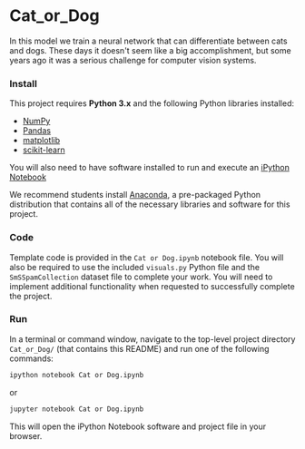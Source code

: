 # Cat_or_Dog

In this model we train a neural network that can differentiate between cats and dogs. These days it doesn't seem like a big accomplishment, but some years ago it was a serious challenge for computer vision systems.

### Install

This project requires **Python 3.x** and the following Python libraries installed:

- [NumPy](http://www.numpy.org/)
- [Pandas](http://pandas.pydata.org)
- [matplotlib](http://matplotlib.org/)
- [scikit-learn](http://scikit-learn.org/stable/)

You will also need to have software installed to run and execute an [iPython Notebook](http://ipython.org/notebook.html)

We recommend students install [Anaconda](https://www.continuum.io/downloads), a pre-packaged Python distribution that contains all of the necessary libraries and software for this project. 

### Code

Template code is provided in the `Cat or Dog.ipynb` notebook file. You will also be required to use the included `visuals.py` Python file and the `SmSSpamCollection` dataset file to complete your work.  You will need to implement additional functionality when requested to successfully complete the project. 

### Run

In a terminal or command window, navigate to the top-level project directory `Cat_or_Dog/` (that contains this README) and run one of the following commands:

```bash
ipython notebook Cat or Dog.ipynb
```  
or
```bash
jupyter notebook Cat or Dog.ipynb
```

This will open the iPython Notebook software and project file in your browser.
